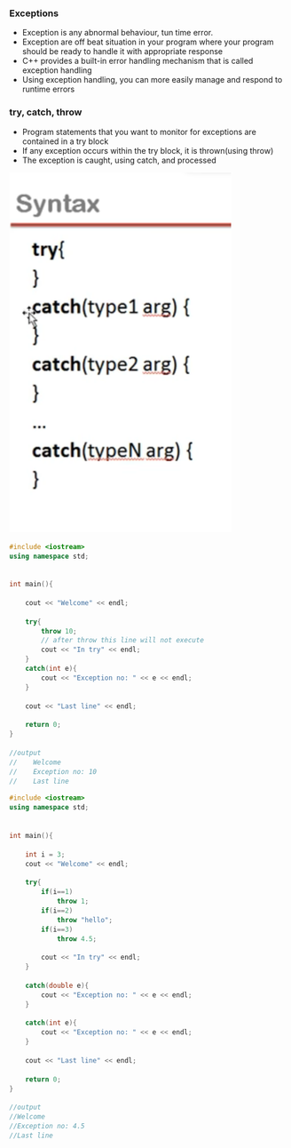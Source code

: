 ### Exceptions

- Exception is any abnormal behaviour, tun time error.
- Exception are off beat situation in your program where your program should be ready to handle it with appropriate response
- C++ provides a built-in error handling mechanism that is called exception handling
- Using exception handling, you can more easily manage and respond to runtime errors

### try, catch, throw

- Program statements that you want to monitor for exceptions are contained in a try block
- If any exception occurs within the try block, it is thrown(using throw)
- The exception is caught, using catch, and processed

<img src="notes/exception block.png" width="400">

```cpp
#include <iostream>
using namespace std;


int main(){

    cout << "Welcome" << endl;

    try{
        throw 10;
        // after throw this line will not execute
        cout << "In try" << endl;
    }
    catch(int e){
        cout << "Exception no: " << e << endl;
    }

    cout << "Last line" << endl;

    return 0;
}

//output
//    Welcome
//    Exception no: 10
//    Last line
```

```cpp
#include <iostream>
using namespace std;


int main(){

    int i = 3;
    cout << "Welcome" << endl;

    try{
        if(i==1)
            throw 1;
        if(i==2)
            throw "hello";
        if(i==3)
            throw 4.5;

        cout << "In try" << endl;
    }

    catch(double e){
        cout << "Exception no: " << e << endl;
    }

    catch(int e){
        cout << "Exception no: " << e << endl;
    }

    cout << "Last line" << endl;

    return 0;
}

//output
//Welcome
//Exception no: 4.5
//Last line
```
